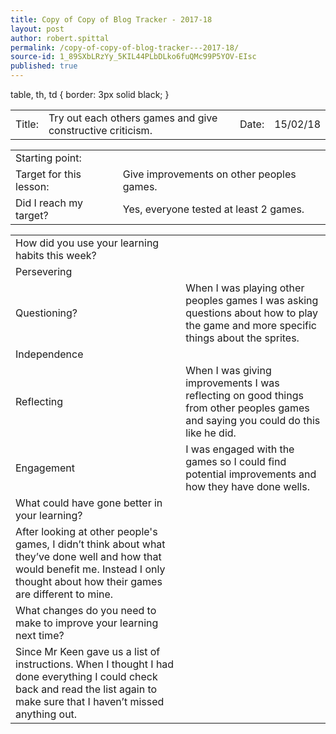 ```yaml
---
title: Copy of Copy of Blog Tracker - 2017-18
layout: post
author: robert.spittal
permalink: /copy-of-copy-of-blog-tracker---2017-18/
source-id: 1_89SXbLRzYy_5KIL44PLbDLko6fuQMc99P5YOV-EIsc
published: true
---
```


<table>
  table, th, td {
    border: 3px solid black;
}
  <tr>
    <td>Title:</td>
    <td>Try out each others games and give constructive criticism.</td>
    <td>Date:</td>
    <td>15/02/18</td>
  </tr>
</table>


<table>
  <tr>
    <td>Starting point:</td>
    <td></td>
  </tr>
  <tr>
    <td>Target for this lesson:</td>
    <td>Give improvements on other peoples games.</td>
  </tr>
  <tr>
    <td>Did I reach my target? </td>
    <td>Yes, everyone tested at least 2 games.</td>
  </tr>
</table>


<table>
  <tr>
    <td>How did you use your learning habits this week?</td>
    <td></td>
  </tr>
  <tr>
    <td>Persevering</td>
    <td></td>
  </tr>
  <tr>
    <td>Questioning?</td>
    <td>When I was playing other peoples games I was asking questions about how to play the game and more specific things about the sprites. </td>
  </tr>
  <tr>
    <td>Independence</td>
    <td></td>
  </tr>
  <tr>
    <td>Reflecting</td>
    <td>When I was giving improvements I was reflecting on good things from other peoples games and saying you could do this like he did.</td>
  </tr>
  <tr>
    <td>Engagement</td>
    <td>I was engaged with the games so I could find potential improvements and how they have done wells.</td>
  </tr>
  <tr>
    <td>What could have gone better in your learning?</td>
    <td></td>
  </tr>
  <tr>
    <td> After looking at other people's games, I didn’t think about what they’ve done well and how that would benefit me. Instead I only thought about how their games are different to mine.</td>
    <td></td>
  </tr>
  <tr>
    <td>What changes do you need to make to improve your learning next time?</td>
    <td></td>
  </tr>
  <tr>
    <td>Since Mr Keen gave us a list of instructions. When I thought I had done everything I could check back and read the list again to make sure that I haven’t missed anything out.</td>
    <td></td>
  </tr>
</table>


